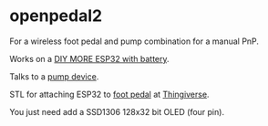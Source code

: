 # openpedal2

For a wireless foot pedal and pump combination for a manual PnP.

Works on a [DIY MORE ESP32 with battery](https://www.diymore.cc/products/diymore-wifi-bluetooth-esp32-18650-battery-development-board-module-ap-sta-ap-for-arduino-lua?_pos=1&_sid=bfcc453aa&_ss=r).

Talks to a [pump device](https://github.com/Bazmundi/openpump2).

STL for attaching ESP32 to [foot pedal](https://www.jaycar.com.au/foot-switch/p/SP0760?pos=3&queryId=f8e7217c185d09882be335ca7b8dd32c) at [Thingiverse](https://www.thingiverse.com/thing:5493426).

You just need add a SSD1306 128x32 bit OLED (four pin).

